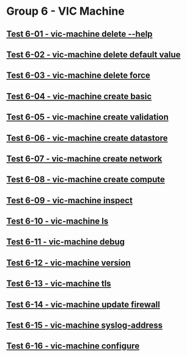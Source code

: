 Group 6 - VIC Machine
=======


[Test 6-01 - vic-machine delete --help](6-01-Help.md)
-
[Test 6-02 - vic-machine delete default value](6-02-Default.md)
-
[Test 6-03 - vic-machine delete force](6-03-Delete.md)
-
[Test 6-04 - vic-machine create basic](6-04-Create-Basic.md)
-
[Test 6-05 - vic-machine create validation](6-05-Create-Validation.md)
-
[Test 6-06 - vic-machine create datastore](6-06-Create-Datastore.md)
-
[Test 6-07 - vic-machine create network](6-07-Create-Network.md)
-
[Test 6-08 - vic-machine create compute](6-08-Create-Compute.md)
-
[Test 6-09 - vic-machine inspect](6-09-Inspect.md)
-
[Test 6-10 - vic-machine ls](6-10-List.md)
-
[Test 6-11 - vic-machine debug](6-11-Debug.md)
-
[Test 6-12 - vic-machine version](6-12-Version.md)
-
[Test 6-13 - vic-machine tls](6-13-TLS.md)
-
[Test 6-14 - vic-machine update firewall](6-14-Update-Firewall.md)
-
[Test 6-15 - vic-machine syslog-address](6-15-Syslog.md)
-
[Test 6-16 - vic-machine configure](6-16-Config.md)
-
